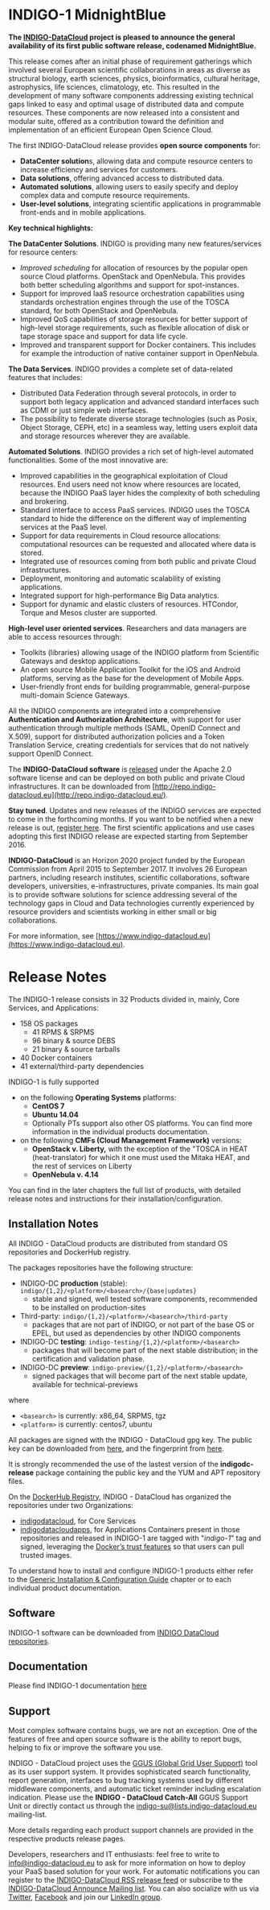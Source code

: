 # INDIGO-1 MidnightBlue

**The [INDIGO-DataCloud](https://www.indigo-datacloud.eu/) project is pleased to announce the general availability of its first public software release, codenamed MidnightBlue.**

This release comes after an initial phase of requirement gatherings which involved several European scientific collaborations in areas as diverse as structural biology, earth sciences, physics, bioinformatics, cultural heritage, astrophysics, life sciences, climatology, etc. This resulted in the development of many software components addressing existing technical gaps linked to easy and optimal usage of distributed data and compute resources. These components are now released into a consistent and modular suite, offered as a contribution toward the definition and implementation of an efficient European Open Science Cloud.

The first INDIGO-DataCloud release provides **open source components** for:
* **DataCenter solution**s, allowing data and compute resource centers to increase efficiency and services for customers.
* **Data solutions**, offering advanced access to distributed data.
* **Automated solutions**, allowing users to easily specify and deploy complex data and compute resource requirements.
* **User-level solutions**, integrating scientific applications in programmable front-ends and in mobile applications.

**Key technical highlights:**

**The DataCenter Solutions**. INDIGO is providing many new features/services for resource centers: 
* *Improved scheduling* for allocation of resources by the popular open source Cloud platforms. OpenStack and OpenNebula. This provides both better scheduling algorithms and support for spot-instances.
* Support for improved IaaS resource orchestration capabilities using standards  orchestration engines through the use of the TOSCA standard, for both OpenStack and OpenNebula.
* Improved QoS capabilities of storage resources for better support of high-level storage requirements, such as flexible allocation of disk or tape storage space and support for data life cycle.
* Improved and transparent support for Docker containers. This includes for example the introduction of native container support in OpenNebula. 

**The Data Services**. INDIGO provides a complete set of data-related features that includes: 
* Distributed Data Federation through several protocols, in order to support both legacy application and advanced standard interfaces such as CDMI or just simple web interfaces.
* The possibility to federate diverse storage technologies (such as Posix, Object Storage, CEPH, etc) in a seamless way, letting users exploit data and storage resources wherever they are available.

**Automated Solutions**. INDIGO provides a rich set of high-level automated functionalities. Some of the most innovative are: 
* Improved capabilities in the geographical exploitation of Cloud resources. End users need not know where resources are located, because the INDIGO PaaS layer hides the complexity of both scheduling and brokering.
* Standard interface to access PaaS services. INDIGO uses the TOSCA standard to hide the difference on the different way of implementing services at the PaaS level.
* Support for data requirements in Cloud resource allocations: computational resources can be requested and allocated where data is stored.
* Integrated use of resources coming from both public and private Cloud infrastructures.
* Deployment, monitoring and automatic scalability of existing applications.
* Integrated support for high-performance Big Data analytics.
* Support for dynamic and elastic clusters of resources. HTCondor, Torque and Mesos cluster are supported. 

**High-level user oriented services**. Researchers and data managers are able to access resources through: 
* Toolkits (libraries) allowing usage of the INDIGO platform from Scientific Gateways and desktop applications.
* An open source Mobile Application Toolkit for the iOS and Android platforms, serving as the base for the development of Mobile Apps.
* User-friendly front ends for building programmable, general-purpose multi-domain Science Gateways.

All the INDIGO components are integrated into a comprehensive **Authentication and Authorization Architecture**, with support for user authentication through multiple methods (SAML, OpenID Connect and X.509), support for distributed authorization policies and a Token Translation Service, creating credentials for services that do not natively support OpenID Connect.

The **INDIGO-DataCloud software** is [released](https://caifti.gitbooks.io/indigo-datacloud-releases/content/) under the Apache 2.0 software license and can be deployed on both public and private Cloud infrastructures. It can be downloaded from [http://repo.indigo-datacloud.eu](http://repo.indigo-datacloud.eu/).

**Stay tuned**. Updates and new releases of the INDIGO services are expected to come in the forthcoming months. If you want to be notified when a new release is out, [register here](https://www.indigo-datacloud.eu/user/register). The first scientific applications and use cases adopting this first INDIGO release are expected starting from September 2016.

**INDIGO-DataCloud** is an Horizon 2020 project funded by the European Commission from April 2015 to September 2017. It involves 26 European partners, including research institutes, scientific collaborations, software developers, universities, e-infrastructures, private companies. Its main goal is to provide software solutions for science addressing several of the technology gaps in Cloud and Data technologies currently experienced by resource providers and scientists working in either small or big collaborations.

For more information, see [https://www.indigo-datacloud.eu](https://www.indigo-datacloud.eu).  


# Release Notes

The INDIGO-1 release consists in 32 Products divided in, mainly, Core Services, and Applications:
* 158 OS packages
  * 41 RPMS & SRPMS
  * 96 binary & source DEBS 
  * 21 binary & source tarballs
* 40 Docker containers
* 41 external/third-party dependencies

INDIGO-1 is fully supported
* on the following **Operating Systems** platforms:
  * **CentOS 7**
  * **Ubuntu 14.04**
  * Optionally PTs support also other OS platforms. You can find more information in the individual products documentation.
* on the following **CMFs (Cloud Management Framework)** versions:
  * **OpenStack v. Liberty,** with the exception of the "TOSCA in HEAT (heat-translator) for which it one must used the Mitaka HEAT, and the rest of services on Liberty
  * **OpenNebula v. 4.14**

You can find in the later chapters the full list of products, with detailed release notes and instructions for their installation/configuration. 


## Installation Notes 

All INDIGO - DataCloud products are distributed from standard OS repositories and DockerHub registry. 

The packages repositories have the following structure:
* INDIGO-DC **production** (stable): ```indigo/{1,2}/<platform>/<basearch>/{base|updates}```
  * stable and signed, well tested software components, recommended to be installed on production-sites
* Third-party: ```indigo/{1,2}/<platform>/<basearch>/third-party```
  * packages that are not part of INDIGO, or not part of the base OS or EPEL, but used as dependencies by other INDIGO components
* INDIGO-DC **testing**: ```indigo-testing/{1,2}/<platform>/<basearch>```
  * packages that will become part of the next stable distribution; in the certification and validation phase.
* INDIGO-DC **preview**: ```indigo-preview/{1,2}/<platform>/<basearch>```
  * signed packages that will become part of the next stable update, available for technical-previews

where
* ```<basearch>``` is currently: x86_64, SRPMS, tgz 
* ```<platform>``` is currently: centos7, ubuntu

All packages are signed with the INDIGO - DataCloud gpg key. The public key can be downloaded from [here](http://repo.indigo-datacloud.eu/repository/RPM-GPG-KEY-indigodc), and the fingerprint from [here](http://repo.indigo-datacloud.eu/repository/INDIGODC_key_fingerprint.asc).

It is strongly recommended the use of the lastest version of the **indigodc-release** package containing the public key and the YUM and APT repository files.

On the [DockerHub Registry](https://hub.docker.com/), INDIGO - DataCloud has organized the repositories under two Organizations:
* [indigodatacloud](https://hub.docker.com/u/indigodatacloud/), for Core Services
* [indigodatacloudapps](https://hub.docker.com/u/indigodatacloudapps/), for Applications
Containers present in those repositories and released in INDIGO-1 are tagged with "*indigo-1*" tag and signed, leveraging the [Docker’s trust features](https://docs.docker.com/engine/security/) so that users can pull trusted images.

To understand how to install and configure INDIGO-1 products either refer to the [Generic Installation & Configuration Guide](generic_installation_and_configuration_guide_1.md) chapter or to each individual product documentation.


## Software

INDIGO-1 software can be downloaded from [INDIGO DataCloud repositories](http://repo.indigo-datacloud.eu/).


## Documentation

Please find INDIGO-1 documentation [here](https://www.gitbook.com/@indigo-dc/dashboard)


## Support

Most complex software contains bugs, we are not an exception. One of the features of free and open source software is the ability to report bugs, helping to fix or improve the software you use.

INDIGO - DataCloud project uses the [GGUS (Global Grid User Support)](https://ggus.eu/) tool as its user support system. It provides sophisticated search functionality, report generation, interfaces to bug tracking systems used by different middleware components, and automatic ticket reminder including escalation indication.
Please use the **INDIGO - DataCloud Catch-All** GGUS Support Unit or directly  contact us through the [indigo-su@lists.indigo-datacloud.eu](https://lists.indigo-datacloud.eu/sympa/info/indigo-su) mailing-list.

More details regarding  each product support channels are provided in the respective products release pages.


Developers, researchers and IT enthusiasts: feel free to write to [info@indigo-datacloud.eu](info@indigo-datacloud.eu) to ask for more information on how to deploy your PaaS based solution for your work. For automatic notifications you can register to the [INDIGO-DataCloud RSS release feed](http://ADD_LINK) or subscribe to the [INDIGO-DataCloud Announce Mailing list](https://lists.indigo-datacloud.eu/sympa/info/indigo-announce). You can also socialize with us via [Twitter](https://twitter.com/indigodatacloud), [Facebook](https://www.facebook.com/indigodatacloud/?ref=bookmarks) and join our [LinkedIn group](https://www.linkedin.com/groups/8416266). 
